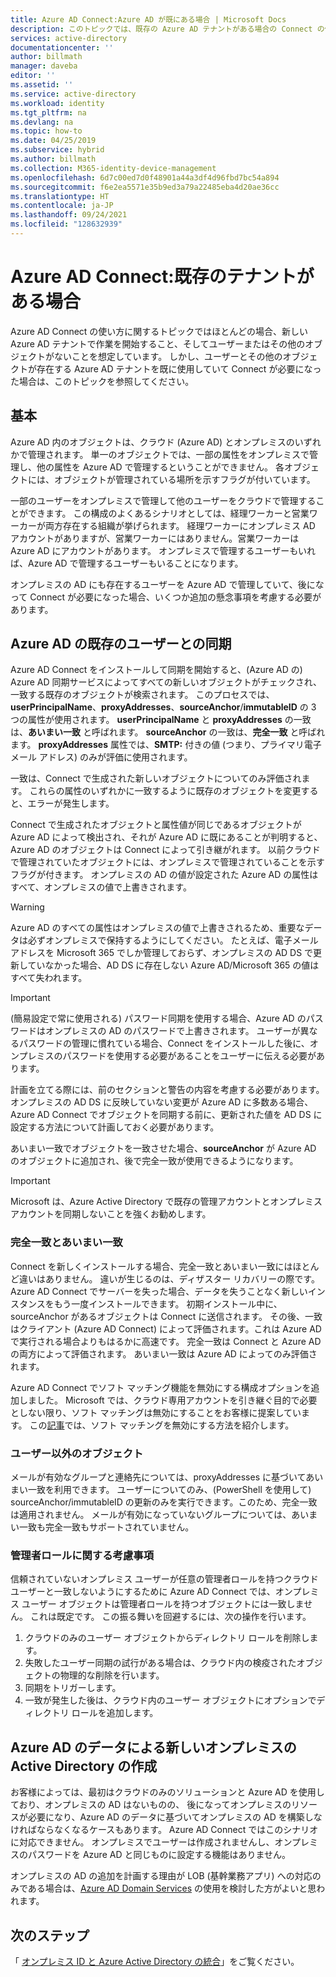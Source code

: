 ```yaml
---
title: Azure AD Connect:Azure AD が既にある場合 | Microsoft Docs
description: このトピックでは、既存の Azure AD テナントがある場合の Connect の使い方を説明します。
services: active-directory
documentationcenter: ''
author: billmath
manager: daveba
editor: ''
ms.assetid: ''
ms.service: active-directory
ms.workload: identity
ms.tgt_pltfrm: na
ms.devlang: na
ms.topic: how-to
ms.date: 04/25/2019
ms.subservice: hybrid
ms.author: billmath
ms.collection: M365-identity-device-management
ms.openlocfilehash: 6d7c00ed7d0f48901a44a3df4d96fbd7bc54a894
ms.sourcegitcommit: f6e2ea5571e35b9ed3a79a22485eba4d20ae36cc
ms.translationtype: HT
ms.contentlocale: ja-JP
ms.lasthandoff: 09/24/2021
ms.locfileid: "128632939"
---
```

# <a name="azure-ad-connect-when-you-have-an-existing-tenant"></a>Azure AD Connect:既存のテナントがある場合
Azure AD Connect の使い方に関するトピックではほとんどの場合、新しい Azure AD テナントで作業を開始すること、そしてユーザーまたはその他のオブジェクトがないことを想定しています。 しかし、ユーザーとその他のオブジェクトが存在する Azure AD テナントを既に使用していて Connect が必要になった場合は、このトピックを参照してください。

## <a name="the-basics"></a>基本
Azure AD 内のオブジェクトは、クラウド (Azure AD) とオンプレミスのいずれかで管理されます。 単一のオブジェクトでは、一部の属性をオンプレミスで管理し、他の属性を Azure AD で管理するということができません。 各オブジェクトには、オブジェクトが管理されている場所を示すフラグが付いています。

一部のユーザーをオンプレミスで管理して他のユーザーをクラウドで管理することができます。 この構成のよくあるシナリオとしては、経理ワーカーと営業ワーカーが両方存在する組織が挙げられます。 経理ワーカーにオンプレミス AD アカウントがありますが、営業ワーカーにはありません。営業ワーカーは Azure AD にアカウントがあります。 オンプレミスで管理するユーザーもいれば、Azure AD で管理するユーザーもいることになります。

オンプレミスの AD にも存在するユーザーを Azure AD で管理していて、後になって Connect が必要になった場合、いくつか追加の懸念事項を考慮する必要があります。

## <a name="sync-with-existing-users-in-azure-ad"></a>Azure AD の既存のユーザーとの同期
Azure AD Connect をインストールして同期を開始すると、(Azure AD の) Azure AD 同期サービスによってすべての新しいオブジェクトがチェックされ、一致する既存のオブジェクトが検索されます。 このプロセスでは、**userPrincipalName**、**proxyAddresses**、**sourceAnchor**/**immutableID** の 3 つの属性が使用されます。 **userPrincipalName** と **proxyAddresses** の一致は、**あいまい一致** と呼ばれます。 **sourceAnchor** の一致は、**完全一致** と呼ばれます。 **proxyAddresses** 属性では、**SMTP:** 付きの値 (つまり、プライマリ電子メール アドレス) のみが評価に使用されます。

一致は、Connect で生成された新しいオブジェクトについてのみ評価されます。 これらの属性のいずれかに一致するように既存のオブジェクトを変更すると、エラーが発生します。

Connect で生成されたオブジェクトと属性値が同じであるオブジェクトが Azure AD によって検出され、それが Azure AD に既にあることが判明すると、Azure AD のオブジェクトは Connect によって引き継がれます。 以前クラウドで管理されていたオブジェクトには、オンプレミスで管理されていることを示すフラグが付きます。 オンプレミスの AD の値が設定された Azure AD の属性はすべて、オンプレミスの値で上書きされます。

> [!WARNING]
> Azure AD のすべての属性はオンプレミスの値で上書きされるため、重要なデータは必ずオンプレミスで保持するようにしてください。 たとえば、電子メール アドレスを Microsoft 365 でしか管理しておらず、オンプレミスの AD DS で更新していなかった場合、AD DS に存在しない Azure AD/Microsoft 365 の値はすべて失われます。

> [!IMPORTANT]
> (簡易設定で常に使用される) パスワード同期を使用する場合、Azure AD のパスワードはオンプレミスの AD のパスワードで上書きされます。 ユーザーが異なるパスワードの管理に慣れている場合、Connect をインストールした後に、オンプレミスのパスワードを使用する必要があることをユーザーに伝える必要があります。

計画を立てる際には、前のセクションと警告の内容を考慮する必要があります。 オンプレミスの AD DS に反映していない変更が Azure AD に多数ある場合、Azure AD Connect でオブジェクトを同期する前に、更新された値を AD DS に設定する方法について計画しておく必要があります。

あいまい一致でオブジェクトを一致させた場合、**sourceAnchor** が Azure AD のオブジェクトに追加され、後で完全一致が使用できるようになります。

>[!IMPORTANT]
> Microsoft は、Azure Active Directory で既存の管理アカウントとオンプレミス アカウントを同期しないことを強くお勧めします。

### <a name="hard-match-vs-soft-match"></a>完全一致とあいまい一致
Connect を新しくインストールする場合、完全一致とあいまい一致にはほとんど違いはありません。 違いが生じるのは、ディザスター リカバリーの際です。 Azure AD Connect でサーバーを失った場合、データを失うことなく新しいインスタンスをもう一度インストールできます。 初期インストール中に、sourceAnchor があるオブジェクトは Connect に送信されます。 その後、一致はクライアント (Azure AD Connect) によって評価されます。これは Azure AD で実行される場合よりもはるかに高速です。 完全一致は Connect と Azure AD の両方によって評価されます。 あいまい一致は Azure AD によってのみ評価されます。

 Azure AD Connect でソフト マッチング機能を無効にする構成オプションを追加しました。 Microsoft では、クラウド専用アカウントを引き継ぐ目的で必要としない限り、ソフト マッチングは無効にすることをお客様に提案しています。 この[記事](https://docs.microsoft.com/powershell/module/msonline/set-msoldirsyncfeature?view=azureadps-1.0)では、ソフト マッチングを無効にする方法を紹介します。

### <a name="other-objects-than-users"></a>ユーザー以外のオブジェクト
メールが有効なグループと連絡先については、proxyAddresses に基づいてあいまい一致を利用できます。 ユーザーについてのみ、(PowerShell を使用して) sourceAnchor/immutableID の更新のみを実行できます。このため、完全一致は適用されません。 メールが有効になっていないグループについては、あいまい一致も完全一致もサポートされていません。

### <a name="admin-role-considerations"></a>管理者ロールに関する考慮事項
信頼されていないオンプレミス ユーザーが任意の管理者ロールを持つクラウド ユーザーと一致しないようにするために Azure AD Connect では、オンプレミス ユーザー オブジェクトは管理者ロールを持つオブジェクトには一致しません。 これは既定です。 この振る舞いを回避するには、次の操作を行います。

1.  クラウドのみのユーザー オブジェクトからディレクトリ ロールを削除します。
2.  失敗したユーザー同期の試行がある場合は、クラウド内の検疫されたオブジェクトの物理的な削除を行います。
3.  同期をトリガーします。
4.  一致が発生した後は、クラウド内のユーザー オブジェクトにオプションでディレクトリ ロールを追加します。



## <a name="create-a-new-on-premises-active-directory-from-data-in-azure-ad"></a>Azure AD のデータによる新しいオンプレミスの Active Directory の作成
お客様によっては、最初はクラウドのみのソリューションと Azure AD を使用しており、オンプレミスの AD はないものの、 後になってオンプレミスのリソースが必要になり、Azure AD のデータに基づいてオンプレミスの AD を構築しなければならなくなるケースもあります。 Azure AD Connect ではこのシナリオに対応できません。 オンプレミスでユーザーは作成されませんし、オンプレミスのパスワードを Azure AD と同じものに設定する機能はありません。

オンプレミスの AD の追加を計画する理由が LOB (基幹業務アプリ) への対応のみである場合は、[Azure AD Domain Services](../../active-directory-domain-services/index.yml) の使用を検討した方がよいと思われます。

## <a name="next-steps"></a>次のステップ
「 [オンプレミス ID と Azure Active Directory の統合](whatis-hybrid-identity.md)」をご覧ください。
